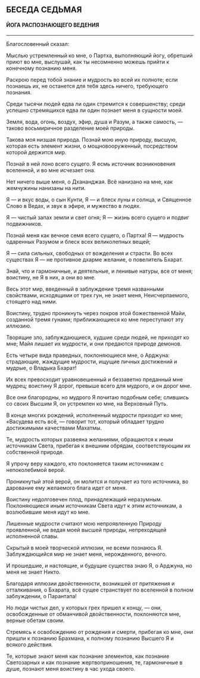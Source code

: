 ## БЕСЕДА СЕДЬМАЯ
#### ЙОГА РАСПОЗНАЮЩЕГО ВЕДЕНИЯ

---
Благословенный сказал:

Мыслью устремленный ко мне, о Партха, выполняющий йогу, обретший приют во мне, выслушай, как ты несомненно можешь прийти к конечному познанию меня.

Раскрою перед тобой знание и мудрость во всей их полноте; если познаешь их, не останется для тебя здесь ничего, требующего познания.

Среди тысячи людей едва ли один стремится к совершенству; среди успешно стремящихся едва ли один познает меня в сущности моей.

Земля, вода, огонь, воздух, эфир, душа и Разум, а также самость, — таково восьмиричное разделение моей природы.

Такова моя низшая природа. Познай мою иную природу, высшую, которая есть элемент жизни, о мощновооруженный, посредством которой держится мир.

Познай в ней лоно всего сущего. Я есмь источник возникновения вселенной, и во мне исчезает она.

Нет ничего выше меня, о Дхананджая. Всё нанизано на мне, как жемчужины нанизаны на нити.

Я — и вкус воды, о сын Кунти, Я — и блеск луны и солнца, и Священное Слово в Ведах, и звук в эфире, и мужество в людях.

Я — чистый запах земли и свет огня; Я — жизнь всего сущего и подвиг подвижников.

Познай меня как вечное семя всего сущего, о Партха! Я — мудрость одаренных Разумом и блеск всех великолепных вещей;

Я — сила сильных, свободных от вожделения и страсти. Во всех существах Я — не противное дхарме желание, о повелитель Бхарат.

Знай, что и гармоничные, и деятельные, и ленивые натуры, все от меня; воистину, не Я в них, а они во мне.

Весь этот мир, введенный в заблуждение тремя названными свойствами, исходящими от трех гун, не знает меня, Неисчерпаемого, стоящего над ними.

Воистину, трудно проникнуть через покров этой божественной Майи, созданной тремя гунами; приближающиеся ко мне переступают эту иллюзию.

Творящие зло, заблуждающиеся, худшие среди людей, не приходят ко мне; Майя лишает их мудрости, и они предаются природе демонов.

Есть четыре вида праведных, поклоняющиеся мне, о Арджуна: страдающие, жаждущие мудрости, ищущие личных достижений и мудрые, о Владыка Бхарат!

Их всех превосходит уравновешенный и беззаветно преданный мне мудрец; воистину Я дорог, превыше всего для мудрого, и он дорог мне.

Все они благородны, но мудрого Я почитаю подобным себе; слившись со своих Высшим Я, он устремлен ко мне, на Верховный Путь.

В конце многих рождений, исполненный мудрости приходит ко мне; «Васудева есть всё, — говорит тот, который обладает трудно достижимыми качествами Махатмы.

Те, мудрость которых развеяна желаниями, обращаются к иным источникам Света, прибегая к внешним обрядам, соответствующим их собственной природе.

Я упрочу веру каждого, кто поклоняется таким источникам с непоколебимой верой.

Проникнутый этой верой, он молится и получает из того источника, во дарование ему желаемого блага идет от меня.

Воистину недолговечен плод, принадлежащий неразумным. Поклоняющиеся иным источникам Света идут к этим источникам, а возлюбившие меня идут ко мне.

Лишенные мудрости считают мою непроявленную Природу проявленной, не ведая моей высшей природы, непреходящей исполненной славы.

Скрытый в моей творческой иллюзии, не всеми познаюсь Я. Заблуждающийся мир не знает меня, нерожденного, вечного.

И прошедшие, и настоящие, и будущие существа знаю Я, о Арджуна, но меня не знает Никто.

Благодаря иллюзии двойственности, возникшей от притяжения и отталкивания, о Бхарата, всё сущее странствует по вселенной в полном заблуждении, о Парантапа!

Но люди чистых дел, у которых грех пришел к концу, — они, освобожденные от обманчивой двойственности, поклоняются мне, верные обетам своим.

Стремясь к освобождению от рождения и смерти, прибегая ко мне, они пришли к познанию Брахмана, к полному познанию Высшего Я и всякого действия.

Те, которые знают меня как познание элементов, как познание Светозарных и как познание жертвоприношения, те, гармоничные в душе, познают меня воистину в час ухода своего.
